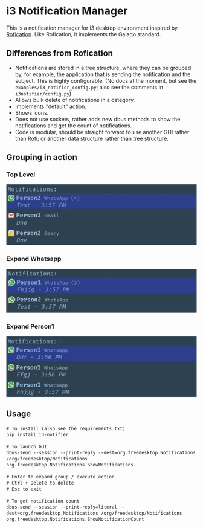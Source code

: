 # i3 Notification Manager

This is a notification manager for i3 desktop environment inspired by 
[Rofication](https://github.com/DaveDavenport/Rofication). Like 
Rofication, it implements the Galago standard. 

## Differences from Rofication

- Notifications are stored in a tree structure, where they can be grouped 
  by, for example, the application that is sending the notification and 
  the subject. This is highly configurable. (No docs at the moment, but 
  see the `examples/i3_notifier_config.py`; also see the comments in 
  `i3notifier/config.py`)
- Allows bulk delete of notifications in a category.
- Implements "default" action.
- Shows icons.
- Does not use sockets, rather adds new dbus methods to show the 
  notifications and get the count of notifications.
- Code is modular, should be straight forward to use another GUI rather 
  than Rofi; or another data structure rather than tree structure.

## Grouping in action

### Top Level
![top level](/images/1.png)

### Expand Whatsapp
![level 1](/images/2.png)

### Expand Person1
![level 2](/images/3.png)

## Usage

    # To install (also see the requirements.txt)
    pip install i3-notifier

    # To launch GUI
    dbus-send --session --print-reply --dest=org.freedesktop.Notifications /org/freedesktop/Notifications org.freedesktop.Notifications.ShowNotifications

    # Enter to expand group / execute action
    # Ctrl + Delete to delete
    # Esc to exit

    # To get notification count
    dbus-send --session --print-reply=literal --dest=org.freedesktop.Notifications /org/freedesktop/Notifications org.freedesktop.Notifications.ShowNotificationCount

